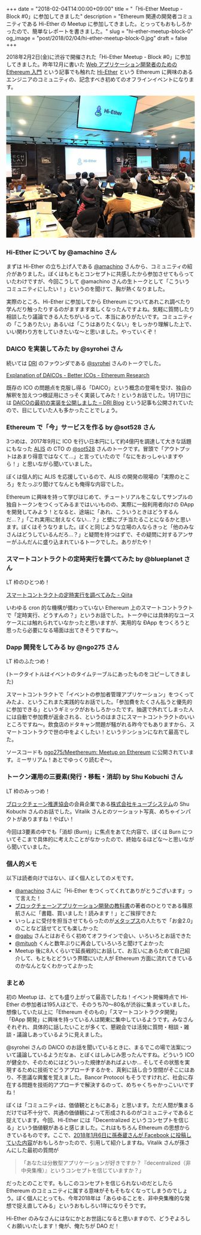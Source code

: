 +++
date = "2018-02-04T14:00:00+09:00"
title = "「Hi-Ether Meetup - Block #0」に参加してきました"
description = "Ethereum 関連の開発者コミュニティである Hi-Ether の Meetup に参加してきました。とっってもおもしろかったので、簡単なレポートを書きました。"
slug = "hi-ether-meetup-block-0"
og_image = "post/2018/02/04/hi-ether-meetup-block-0.jpg"
draft = false
+++

2018年2月2日(金)に渋谷で開催された「Hi-Ether Meetup - Block #0」に参加してきました。昨年12月に書いた <a href="https://june29.jp/2017/12/22/ethereum-for-web-application-developers/">Web アプリケーション開発者のための Ethereum 入門</a> という記事でも触れた <a href="https://www.hi-ether.org/">Hi-Ether</a> という Ethereum に興味のあるエンジニアのコミュニティの、記念すべき初めてのオフラインイベントになります。

<img src="/post/2018/02/04/hi-ether-meetup-block-0.jpg">

### Hi-Ether について by @amachino さん

まずは Hi-Ether の立ち上げ人である <a href="https://twitter.com/amachino">@amachino</a> さんから、コミュニティの紹介がありました。ぼくはもともとコンセプトに共感したから参加させてもらっていたわけですが、今回こうして @amachino さんの生トークとして「こういうコミュニティにしたい！」というのを聞けて、胸が熱くなりました。

<script async class="speakerdeck-embed" data-id="694be350dfb645bea5346132be7d612a" data-ratio="1.77777777777778" src="//speakerdeck.com/assets/embed.js"></script>

実際のところ、Hi-Ether に参加してから Ethereum についてあれこれ調べたり学んだり触ったりするのがますます楽しくなったんですよね。気軽に質問したり相談したり議論できる人たちがいるって、本当にありがたいです。コミュニティの「こうありたい」あるいは「こうはありたくない」をしっかり理解した上で、いい関わり方をしていきたいな〜と思いました。やっていくぞ！

### DAICO を実装してみた by @syrohei さん

続いては <a href="https://dri.network/">DRI</a> のファウンダである <a href="https://twitter.com/syrohei">@syrohei</a> さんのトークでした。

<a href="https://ethresear.ch/t/explanation-of-daicos/465">Explanation of DAICOs - Better ICOs - Ethereum Research</a>

既存の ICO の問題点を克服し得る「DAICO」という概念の登場を受け、独自の解釈を加えつつ検証用にさっそく実装してみた！というお話でした。1月17日には <a href="https://blog.dri.network/the-first-implementation-of-daico-ja-8c91918f167">DAICOの最初の実装を公開しました – DRI Blog</a> という記事も公開されていたので、目にしていた人も多かったことでしょう。

<script async class="speakerdeck-embed" data-id="8058c4cff8714337b8a583664757eb1b" data-ratio="1.77777777777778" src="//speakerdeck.com/assets/embed.js"></script>

### Ethereum で「今」サービスを作る by @sot528 さん

3つめは、2017年9月に ICO を行い日本円にして約4億円を調達して大きな話題にもなった <a href="https://alismedia.jp/">ALIS</a> の CTO の <a href="https://twitter.com/sot528">@sot528</a> さんのトークです。冒頭で「アウトプットはあまり得意ではなくて…」と言っていたので「なにをおっしゃいますやら！」と思いながら聞いていました。

ぼくは個人的に ALIS を応援しているので、ALIS の開発の現場の「実際のところ」をたっぷり聞けてなんとも俺得な内容でした。

Ethereum に興味を持って学びはじめて、チュートリアルをこなしてサンプルの独自トークンをつくってみるまではいいものの、実際に一般利用者向けの ÐApp を開発してみよう！となると、途端に「あれ、こういうときはどうするんだ…？」「これ実用に耐えなくない…？」と壁にブチ当たることになるかと思います。ぼくはそうなりました。ぼくと同じような立場の人ならきっと「他のみなさんはどうしているんだろ…？」と疑問を持つはずで、その疑問に対するアンサーがふんだんに盛り込まれているトークでした。ありがたや！

<script async class="speakerdeck-embed" data-id="927110e2d5924bad98babc5766bd9900" data-ratio="1.33333333333333" src="//speakerdeck.com/assets/embed.js"></script>

### スマートコントラクトの定時実行を調べてみた by @blueplanet さん

LT 枠のひとつめ！

<a href="https://qiita.com/blueplanet/items/bb9effd226106dd39344">スマートコントラクトの定時実行を調べてみた - Qiita</a>

いわゆる cron 的な機構が備わっていない Ethereum 上のスマートコントラクトで「定時実行、どうすんの？」というお話でした。トーク中には具体的なユースケースには触れられていなかったと思いますが、実用的な ÐApp をつくろうと思ったら必要になる場面は出てきそうですね〜。

### Dapp 開発をしてみる by @ngo275 さん

LT 枠のふたつめ！

(トークタイトルはイベントのタイムテーブルにあったものをコピーしてきました)

スマートコントラクトで「イベントの参加者管理アプリケーション」をつくってみたよ、というこれまた実践的なお話でした。「参加費をたくさん払うと優先的に参加できる」というギミックがおもしろかったです。抽選で外れてしまった人には自動で参加費が返金される、というのはまさにスマートコントラクトのいいところですね〜。飲食店のドタキャン問題が騒がれる昨今でもありますから、スマートコントラクで世の中をよくしたい！というテンションになれて最高でした。

<script async class="speakerdeck-embed" data-id="14996b9a85b04de39b500e02c6c1a899" data-ratio="1.33333333333333" src="//speakerdeck.com/assets/embed.js"></script>

ソースコードも <a href="https://github.com/ngo275/Meethereum">ngo275/Meethereum: Meetup on Ethereum</a> に公開されています。ミーサリアム！あとでゆっくり読むぞ〜。

### トークン運用の三要素(発行・移転・消却) by Shu Kobuchi さん

LT 枠のみっつめ！

<a href="http://bccc.global/ja/">ブロックチェーン推進協会</a>の会員企業である<a href="https://www.cubesystem.co.jp/">株式会社キューブシステム</a>の Shu Kobuchi さんのお話でした。Vitalik さんとのツーショット写真、めちゃインパクトがありますね！やばい！

今回は3要素の中でも「消却 (Burn)」に焦点をあてた内容で、ぼくは Burn についてそこまで具体的に考えたことがなかったので、終始なるほどな〜と思いながら聞いていました。

<script async class="speakerdeck-embed" data-id="2041ef507bd646a397dee1bf3691882a" data-ratio="1.33333333333333" src="//speakerdeck.com/assets/embed.js"></script>

### 個人的メモ

以下は読者向けではない、ぼく個人としてのメモです。

- <a href="https://twitter.com/amachino">@amachino</a> さんに「Hi-Ether をつくってくれてありがとうございます」って言えた！
- <a href="https://www.amazon.co.jp/dp/B0794WJYGW/">ブロックチェーンアプリケーション開発の教科書</a>の著者のひとりである篠原航さんに「書籍、買いました！読みます！」とご挨拶できた
- いっしょに受付を担当させてもらったのが<a href="http://metaps.com/ja/">メタップス</a>の人たちで「お金2.0」のことなど話せてとても楽しかった
- <a href="https://twitter.com/gabu">@gabu</a> さんとはおそらく初めてオフラインで会い、いろいろとお話できた
- <a href="https://twitter.com/mituoh">@mituoh</a> くんと数年ぶりに再会していろいろと聞けてよかった
- Meetup 後に8人くらいで延長戦的にお話して、お互いにあらためて自己紹介して、もともとどういう界隈にいた人が Ethereum 方面に流れてきているのかなんとなくわかってよかった

### まとめ

初の Meetup は、とても盛り上がって最高でしたね！イベント開催時点で Hi-Ether の参加者は195人ほどで、そのうち70〜80名が渋谷に集まっていました。想像していた以上に「Ethereum そのもの」「スマートコントラクタ開発」「ÐApp 開発」に興味を持っている人は関東に集中しているようです。みなさんそれぞれ、具体的に話したいことが多くて、懇親会では活発に質問・相談・雑談・議論しあっているように見えました。

@syrohei さんの DAICO のお話を聞いているときに、まるでこの場で法案について議論しているようだなぁ、とぼくはしみじみ思ったんですね。どういう ICO が健全か、そのためにはどういった規律があればよいか… そしてその状態を実現するために技術でどうアプローチするかを、真剣に話し合う空間がそこにはあり、不思議な興奮を覚えました。Bancor Protocol もそうですけれど、社会に存在する問題を技術的アプローチで解決するのって、めちゃくちゃかっこいいですね！

ぼくは「コミュニティは、価値観とともにある」と思います。ただ人間が集まるだけでは不十分で、共通の価値観によって形成されるのがコミュニティであると捉えています。今回、Hi-Ether には「Decentralized というコンセプトを信じる」という価値観があると感じました。これはもちろん Ethereum の思想からきているものです。ここで、<a href="https://www.facebook.com/taizoson/posts/10155372510529492">2018年1月6日に孫泰蔵さんが Facebook に投稿していた内容</a>がおもしろかったので、引用して紹介しますね。Vitalik さんが孫さんにした最初の質問が

> 「あなたは分散型アプリケーションが好きですか？『decentralized（非中央集権）』というコンセプトを信じていますか？」

だったとのことです。もしこのコンセプトを信じられないのだとしたら Ethereum のコミュニティに属する意味がそもそもなくなってしまうのでしょう。ぼく個人にとっても、今年2018年は「あらゆることを、非中央集権的な発想で捉え直してみる」というおもしろい1年になりそうです。

Hi-Ether のみなさんにはなにかとお世話になると思いますので、どうぞよろしくお願いいたします！俺が、俺たちが DAO だ！
